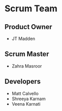 # Scrum Team

## Product Owner
- JT Madden

## Scrum Master
- Zahra Masroor

## Developers
- Matt Calvello
- Shreeya Karnam
- Veena Karnati
